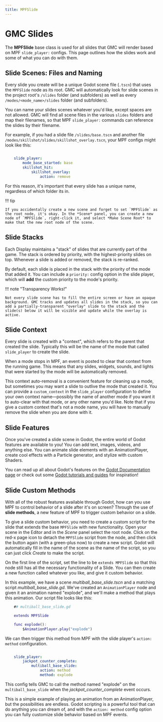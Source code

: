 ```yaml
---
title: MPFSlide
---
```


# GMC Slides

The **MPFSlide** base class is used for all slides that GMC will render based on MPF `slide_player:` configs. This page outlines how the slides work and some of what you can do with them.

## Slide Scenes: Files and Naming

Every slide you create will be a unique Godot scene file (`.tscn`) that uses the `MPFSlide` node as its root. GMC will automatically look for slide scenes in the project root's `/slides` folder (and subfolders) as well as every `/modes/<mode_name>/slides` folder (and subfolders).

You can name your slides scenes whatever you'd like, except spaces are not allowed. GMC will find all scene files in the various `slides` folders and map their filenames, so that MPF `slide_player:` commands can reference the slides by their filename.

For example, if you had a slide file `/slides/base.tscn` and another file `/modes/skillshot/slides/skillshot_overlay.tscn`, your MPF configs might look like this:

``` yaml

    slide_player:
        mode_base_started: base
        skillshot_hit:
            skillshot_overlay:
                action: remove
```

For this reason, it's important that every slide has a unique name, regardless of which folder its in.

!!! tip

    If you accidentally create a new scene and forget to set `MPFSlide` as the root node, it's okay. In the *Scene* panel, you can create a new node of `MPFSlide`, right-click it, and select *Make Scene Root* to make that the new root node of the scene.

## Slide Stacks

Each Display maintains a "stack" of slides that are currently part of the game. The stack is ordered by priority, with the highest-priority slides on top. Whenever a slide is added or removed, the stack is re-ranked.

By default, each slide is placed in the stack with the priority of the mode that added it. You can include a `priority:` config option in the slide player, which will **add** the custom priority to the mode's priority.

!!! note "Transparency Works!"

    Not every slide scene has to fill the entire screen or have an opaque background. GMC tracks and updates all slides in the stack, so you can add a partially-transparent "overlay" slide to the stack and the slide(s) below it will be visible and update while the overlay is active.

## Slide Context

Every slide is created with a "context", which refers to the parent that created the slide. Typically this will be the name of the mode that called `slide_player` to create the slide.

When a mode stops in MPF, an event is posted to clear that context from the running game. This means that any slides, widgets, sounds, and lights that were started by the mode will be automatically removed.

This context auto-removal is a convenient feature for cleaning up a mode, but sometimes you may want a slide to outlive the mode that created it. You can provide a `custom_context` in the `slide_player` configuration to define your own context name—possibly the name of another mode if you want it to auto-clear with that mode, or any other name you'd like. Note that if you give a custom context that's not a mode name, you will have to manually remove the slide when you are done with it.

## Slide Features

Once you've created a slide scene in Godot, the entire world of Godot features are available to you! You can add text, images, videos, and anything else. You can animate slide elements with an AnimationPlayer, create cool effects with a Particle generator, and stylize with custom Shaders.

You can read up all about Godot's features on the [Godot Documentation page](https://docs.godotengine.org/en/stable/getting_started/introduction/index.html) or check out some [Godot tutorials and guides](https://docs.godotengine.org/en/stable/community/tutorials.html) for inspiration!

## Slide Custom Methods

With all of the robust features available through Godot, how can you use MPF to control behavior of a slide after it's on screen? Through the use of **slide methods**, a new feature of MPF to trigger custom behavior on a slide.

To give a slide custom behavior, you need to create a custom script for the slide that extends the base `MPFSlide` with new functionality. Open your scene in the Editor and in the *Scene* panel select the root node. Click on the red-x page icon to detach the `MPFSlide` script from the node, and then click the button again (with a green-plus now) to create a new script. Godot will automatically fill in the name of the scene as the name of the script, so you can just click *Create* to make the script.

On the first line of the script, set the line to be `extends MPFSlide` so that this node still has all the necessary functionality of a Slide. You can then create a new function called whatever you like, and give it custom behavior.

In this example, we have a scene *multiball_base_slide.tscn* and a matching script *multiball_base_slide.gd*. We've created an `AnimationPlayer` node and given it an animation named "explode", and we'll make a method that plays this animation. Our script file looks like this:

``` gd
    ## multiball_base_slide.gd

    extends MPFSlide

    func explode():
        $AnimationPlayer.play("explode")
```

We can then trigger this method from MPF with the slide player's `action: method` configuration.

``` yaml

    slide_player:
        jackpot_counter_complete:
            multiball_base_slide:
                action: method
                method: explode
```

This config tells GMC to call the method named "explode" on the `multiball_base_slide` when the *jackpot_counter_complete* event occurs.

This is a simple example of playing an animation from an AnimationPlayer, but the possibilities are endless. Godot scripting is a powerful tool that can do anything you can dream of, and with the `action: method` config option you can fully customize slide behavior based on MPF events.
